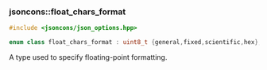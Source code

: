 ### jsoncons::float_chars_format

```cpp
#include <jsoncons/json_options.hpp>

enum class float_chars_format : uint8_t {general,fixed,scientific,hex};
```

A type used to specify floating-point formatting. 

